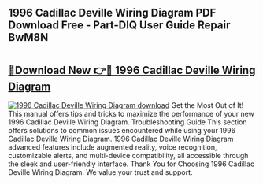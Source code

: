 ## 1996 Cadillac Deville Wiring Diagram PDF Download Free - Part-DIQ User Guide Repair BwM8N

# <h2><a href="http://dfljpp0.blite.top/?on=1996+Cadillac+Deville+Wiring+Diagram">🔗Download New 👉🔴 1996 Cadillac Deville Wiring Diagram</a></h2>

[![1996 Cadillac Deville Wiring Diagram download](https://i.imgur.com/lujVjoI.png)](http://dfljpp0.blite.top/?on=1996+Cadillac+Deville+Wiring+Diagram)
Get the Most Out of It! This manual offers tips and tricks to maximize the performance of your new 1996 Cadillac Deville Wiring Diagram. Troubleshooting Guide This section offers solutions to common issues encountered while using your 1996 Cadillac Deville Wiring Diagram. 1996 Cadillac Deville Wiring Diagram advanced features include augmented reality, voice recognition, customizable alerts, and multi-device compatibility, all accessible through the sleek and user-friendly interface. Thank You for Choosing 1996 Cadillac Deville Wiring Diagram. We value your trust and support.
